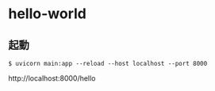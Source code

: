 # hello-world

## 起動
```
$ uvicorn main:app --reload --host localhost --port 8000  
```

http://localhost:8000/hello

